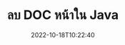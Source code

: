 ---
############################# Static ############################
layout: "auto-gen-merger"
date: 2022-10-18T10:22:40
draft: false
otherformats: docm docx dot dotm dotx epub html mht mhtml odp ods odt one otp ott pdf

############################# Head ############################
head_title: "ลบ DOC หน้าใน Java"
head_description: "ลบหรือลบหน้าเดียวหรือคอลเลกชันของหน้าจากไฟล์ DOC ใน Java โดยเปลี่ยนลำดับหน้าโดยใช้ API การควบรวมเอกสาร"

############################# Header ############################
title: "ลบ DOC หน้าใน Java"
description: "ลบ DOC หน้าที่มีโค้ด Java สองสามบรรทัด"
bg_image: "https://cms.admin.containerize.com/templates/aspose/App_Themes/V3/images/bg/header1.png"
bg_overlay: false
button:
    enable: true
    icon: "fas fa-arrow-down"
    label: "ดาวน์โหลด ทดลองใช้ฟรี"
    link: "https://downloads.groupdocs.com/merger/java"

############################# SubMenu ############################
submenu:
    enable: true

    left:
        img_alt: "GroupDocs.Merger for Java"
        image: "https://cms.admin.containerize.com/templates/groupdocs/images/product-logos/90x90-noborder/groupdocs-merger-java.png"
        product: "GroupDocs.Merger"
        platform: "Java"

    middle:
        button:

            # button loop
            - link: "https://apireference.groupdocs.com/merger/java"
              text: "การอ้างอิง API"

            # button loop
            - link: "https://github.com/groupdocs-merger"
              text: "ตัวอย่างโค้ด"

            # button loop
            - link: "https://products.groupdocs.app/merger/family"
              text: "การสาธิตสด"

            # button loop
            - link: "https://purchase.groupdocs.com/pricing/merger/java"
              text: "ราคา"

    right:
        link_download: "https://downloads.groupdocs.com/merger"
        link_learn: "https://docs.groupdocs.com/merger/java"
        link_buy: "https://purchase.groupdocs.com"

############################# About ############################
about:
    enable: true
    title: "เกี่ยวกับ GroupDocs.Merger for Java API"
    content: |
        [GroupDocs.Merger for Java](/th/merger/java/) นำเสนอวิธีการง่ายๆ ในการผสานและแยกระหว่างรูปแบบเอกสารที่หลากหลาย รวมถึง PDF, Microsoft Office (Word, Excel, PowerPoint) , OneNote), OpenDocument, HTML, รูปภาพ และอื่นๆ อีกมากมายภายในแอปพลิเคชัน Java ด้วยการเพิ่มโค้ดเพียงไม่กี่บรรทัด ดำเนินการเอกสารหลายอย่าง เช่น ย้าย ลบ หมุน สลับ แยก หรือเปลี่ยนการวางแนวของหน้าภายในเอกสาร API การรวมเอกสารยังรองรับการแสดงตัวอย่างหน้าเอกสารเป็นรูปภาพเพื่อวิเคราะห์โครงสร้างเอกสาร การจัดรูปแบบ และเนื้อหาบนหน้า
        
        GroupDocs.Merger API เป็นตัวเลือกที่เหมาะสมสำหรับโซลูชันองค์กรที่ต้องการคุณสมบัติการลบหน้าไฟล์ API เหล่านี้ได้รับการสนับสนุนอย่างดีบนระบบปฏิบัติการและแพลตฟอร์มหลักทั้งหมด รวมทั้ง J2SE 7.0 (1.7), J2SE 8.0 (1.8), Java 10

############################# Steps ############################
steps:
    enable: true
    title_left: "ลบหน้าไฟล์ DOC ใน Java"
    content_left: |
        [GroupDocs.Merger for Java](/th/merger/java/) ช่วยให้นักพัฒนา Java ลบหน้าเดียวหรือบางหน้าภายใน DOC ได้อย่างง่ายดาย ไฟล์โดยใช้ขั้นตอนง่ายๆ ไม่กี่ขั้นตอน
        
        * เริ่มต้น **RemoveOptions** ด้วยหมายเลขหน้าที่จะลบ
        * สร้างอินสแตนซ์ใหม่ของ **การควบรวมกิจการ** และส่งผ่านเส้นทางเอกสารต้นทางเป็นพารามิเตอร์ตัวสร้าง
        * เรียก **removePages** และส่งออบเจ็กต์ **RemoveOptions**
        * โทร **บันทึก** และระบุเส้นทางของไฟล์เพื่อบันทึกเอกสารผลลัพธ์

    title_right: "ความต้องการของระบบ"
    content_right: |
        GroupDocs.Merger for Java APIs ได้รับการสนับสนุนบนแพลตฟอร์มและระบบปฏิบัติการหลักทั้งหมด ก่อนดำเนินการโค้ดด้านล่าง โปรดตรวจสอบให้แน่ใจว่าคุณได้ติดตั้งข้อกำหนดเบื้องต้นต่อไปนี้ไว้ในระบบของคุณแล้ว

        * ระบบปฏิบัติการ: Microsoft Windows, Linux, MacOS
        * สภาพแวดล้อมการพัฒนา: NetBeans, IntelliJ IDEA, Eclipse
        * กรอบงาน: J2SE 7.0 (1.7), J2SE 8.0 (1.8), Java 10
        * ดาวน์โหลด GroupDocs.Merger for Java เวอร์ชันล่าสุดจาก [Maven](https://repository.groupdocs.com/webapp/#/artifacts/browse/tree/General/repo/com/groupdocs/groupdocs-merger)
         
    code: |
     {{% merger/additional-styles %}}
     {{< merger/code-merger title="วิธีลบหน้าไฟล์ DOC โดยใช้โค้ดตัวอย่าง Java">}}

        ```java    
        // ลบหน้าไฟล์ DOC โดยใช้ GroupDocs.Merger API
        // เริ่มต้นคลาส RemoveOptions ด้วยหมายเลขหน้าที่เลือก
        RemoveOptions removeOptions = new RemoveOptions(new int[] { 3, 6 });

        // ยกตัวอย่างการควบรวมกิจการด้วยการป้อนข้อมูล DOC เอกสาร
        Merger merger = new Merger("input.doc");

        // เรียกเมธอด removePages และส่งออบเจ็กต์ RemoveOptions ไปยังมัน
        merger.removePages(removeOptions);
    
        // เรียกวิธีการบันทึกและส่งเส้นทางไฟล์ที่ต้องการเพื่อบันทึกเอกสารส่งออก
        merger.save("output.doc");
        ```
     {{< /merger/code-merger >}}

############################# Demos ############################
demos:
    enable: true
    title: "การสาธิตสด - ลบ DOC เพจออนไลน์"
    content: |
       นำหน้าไฟล์ DOC ออกทันทีโดยไปที่เว็บไซต์ [GroupDocs.Merger Live Demos](https://products.groupdocs.app/splitter/remove-pages/doc)
       การสาธิตสดมีประโยชน์ดังต่อไปนี้
        
############################# About Formats ############################
about_formats:
    enable: true

############################# More Formats ############################
more_formats:
    enable: true
    title: "ลบหน้าจากรูปแบบเอกสารอื่น"
    content: |
        Java การควบรวมเอกสารและ API แยกสำหรับรูปแบบไฟล์และรูปภาพ ลบรูปแบบไฟล์ยอดนิยมบางรูปแบบตามที่ระบุไว้ด้านล่าง

############################# Back to top ###############################
back_to_top:
    enable: true
---